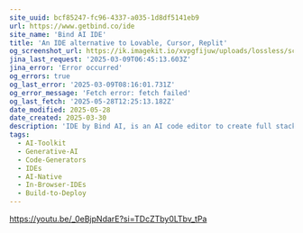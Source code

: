 ```yaml
---
site_uuid: bcf85247-fc96-4337-a035-1d8df5141eb9
url: https://www.getbind.co/ide
site_name: 'Bind AI IDE'
title: 'An IDE alternative to Lovable, Cursor, Replit'
og_screenshot_url: https://ik.imagekit.io/xvpgfijuw/uploads/lossless/screenshots/20250528_Bind_IDE_og_screenshot.jpeg
jina_last_request: '2025-03-09T06:45:13.603Z'
jina_error: 'Error occurred'
og_errors: true
og_last_error: '2025-03-09T08:16:01.731Z'
og_error_message: 'Fetch error: fetch failed'
og_last_fetch: '2025-05-28T12:25:13.182Z'
date_modified: 2025-05-28
date_created: 2025-03-30
description: 'IDE by Bind AI, is an AI code editor to create full stack web applications with simple prompts. It is an alternative to Lovable, Cursor and Replit Agent. It is powered by Claude 3.7 Sonnet, DeepSeek R1 and OpenAI O3-mini.'
tags:
  - AI-Toolkit
  - Generative-AI
  - Code-Generators
  - IDEs
  - AI-Native
  - In-Browser-IDEs
  - Build-to-Deploy
---
```


https://youtu.be/_0eBjpNdarE?si=TDcZTby0LTbv_tPa
